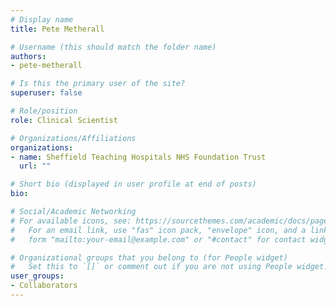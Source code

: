 ```yaml
---
# Display name
title: Pete Metherall 

# Username (this should match the folder name)
authors:
- pete-metherall 

# Is this the primary user of the site?
superuser: false

# Role/position
role: Clinical Scientist

# Organizations/Affiliations
organizations:
- name: Sheffield Teaching Hospitals NHS Foundation Trust
  url: ""

# Short bio (displayed in user profile at end of posts)
bio:

# Social/Academic Networking
# For available icons, see: https://sourcethemes.com/academic/docs/page-builder/#icons
#   For an email link, use "fas" icon pack, "envelope" icon, and a link in the
#   form "mailto:your-email@example.com" or "#contact" for contact widget.

# Organizational groups that you belong to (for People widget)
#   Set this to `[]` or comment out if you are not using People widget.
user_groups:
- Collaborators
---
```

